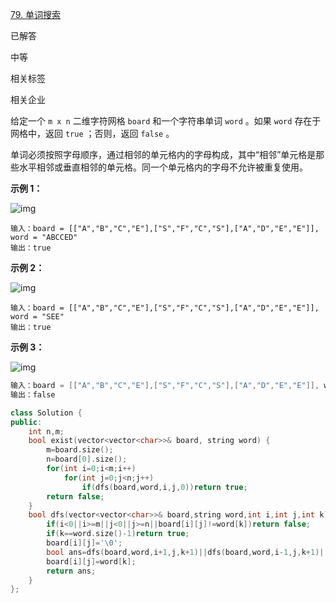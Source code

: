 [79. 单词搜索](https://leetcode.cn/problems/word-search/)

已解答

中等



相关标签

相关企业



给定一个 `m x n` 二维字符网格 `board` 和一个字符串单词 `word` 。如果 `word` 存在于网格中，返回 `true` ；否则，返回 `false` 。

单词必须按照字母顺序，通过相邻的单元格内的字母构成，其中“相邻”单元格是那些水平相邻或垂直相邻的单元格。同一个单元格内的字母不允许被重复使用。

 

**示例 1：**

![img](https://assets.leetcode.com/uploads/2020/11/04/word2.jpg)

```
输入：board = [["A","B","C","E"],["S","F","C","S"],["A","D","E","E"]], word = "ABCCED"
输出：true
```

**示例 2：**

![img](https://assets.leetcode.com/uploads/2020/11/04/word-1.jpg)

```
输入：board = [["A","B","C","E"],["S","F","C","S"],["A","D","E","E"]], word = "SEE"
输出：true
```

**示例 3：**

![img](https://assets.leetcode.com/uploads/2020/10/15/word3.jpg)

```cpp
输入：board = [["A","B","C","E"],["S","F","C","S"],["A","D","E","E"]], word = "ABCB"
输出：false
```







```cpp
class Solution {
public:
    int n,m;
    bool exist(vector<vector<char>>& board, string word) {
        m=board.size();
        n=board[0].size();
        for(int i=0;i<m;i++)
            for(int j=0;j<n;j++)
                if(dfs(board,word,i,j,0))return true;
        return false;
    }
    bool dfs(vector<vector<char>>& board,string word,int i,int j,int k){
        if(i<0||i>=m||j<0||j>=n||board[i][j]!=word[k])return false;
        if(k==word.size()-1)return true;
        board[i][j]='\0';
        bool ans=dfs(board,word,i+1,j,k+1)||dfs(board,word,i-1,j,k+1)||dfs(board,word,i,j+1,k+1)||dfs(board,word,i,j-1,k+1);
        board[i][j]=word[k];
        return ans;
    }
};
```

